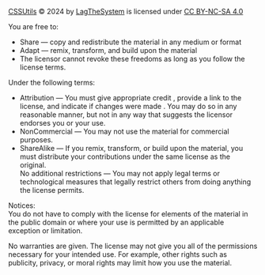 [CSSUtils](https://github.com/lagthesystem/cssutils/) © 2024 by [LagTheSystem](https://lagthesystem.dev/) is licensed under [CC BY-NC-SA 4.0](https://creativecommons.org/licenses/by-nc-sa/4.0/)  
  
You are free to:  
- Share — copy and redistribute the material in any medium or format  
- Adapt — remix, transform, and build upon the material  
- The licensor cannot revoke these freedoms as long as you follow the license terms.  
  
Under the following terms:  
- Attribution — You must give appropriate credit , provide a link to the license, and indicate if changes were made . You may do so in any reasonable manner, but not in any way that suggests the licensor endorses you or your use.  
- NonCommercial — You may not use the material for commercial purposes.  
- ShareAlike — If you remix, transform, or build upon the material, you must distribute your contributions under the same license as the original.  
No additional restrictions — You may not apply legal terms or technological measures that legally restrict others from doing anything the license permits.  
  
Notices:  
You do not have to comply with the license for elements of the material in the public domain or where your use is permitted by an applicable exception or limitation.  
  
No warranties are given. The license may not give you all of the permissions necessary for your intended use. For example, other rights such as publicity, privacy, or moral rights may limit how you use the material.  
